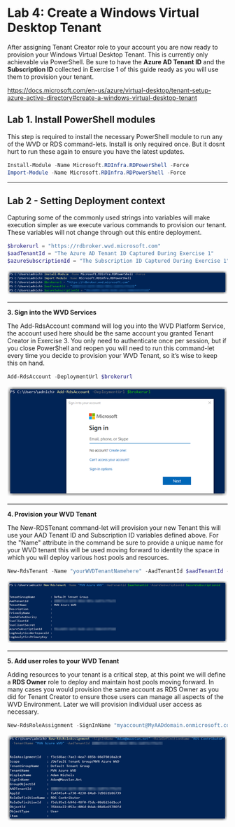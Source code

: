 # Lab 4: Create a Windows Virtual Desktop Tenant 

After assigning Tenant Creator role to your account you are now ready to provision your Windows Virtual Desktop Tenant. This is currently only achievable via PowerShell. Be sure to have the **Azure AD Tenant ID** and the **Subscription ID** collected in Exercise 1 of this guide ready as you will use them to provision your tenant.

https://docs.microsoft.com/en-us/azure/virtual-desktop/tenant-setup-azure-active-directory#create-a-windows-virtual-desktop-tenant

## Lab 1. Install PowerShell modules

   This step is required to install the necessary PowerShell module to run any of the WVD or RDS command-lets. Install is only required once. But it dosnt hurt to run these again to ensure you have the latest updates. 

```PowerShell
Install-Module -Name Microsoft.RDInfra.RDPowerShell -Force
Import-Module -Name Microsoft.RDInfra.RDPowerShell -Force
```
---

## Lab 2 - Setting Deployment context

   Capturing some of the commonly used strings into variables will make execution simpler as we execute various commands to provision our tenant. These variables will not change through out this entire deployment.  

```PowerShell
$brokerurl = "https://rdbroker.wvd.microsoft.com"
$aadTenantId = "The Azure AD Tenant ID Captured During Exercise 1"
$azureSubscriptionId = "The Subscription ID Captured During Exercise 1"
```
![image.png](../attachments/image-a7620df3-808b-45ab-abd5-87ab68930475.png)

---

**3. Sign into the WVD Services**

   The Add-RdsAccount command will log you into the WVD Platform Service, the account used here should be the same account you granted Tenant Creator in Exercise 3. You only need to authenticate once per session, but if you close PowerShell and reopen you will need to run this command-let every time you decide to provision your WVD Tenant, so it’s wise to keep this on hand.


```PowerShell
Add-RdsAccount -DeploymentUrl $brokerurl
```

![image.png](../attachments/image-dd374f42-f7c2-44f9-be9c-da4ad92433a5.png)

---

**4. Provision your WVD Tenant**

   The New-RDSTenant command-let will provision your new Tenant this will use your AAD Tenant ID and Subscription ID variables defined above. For the "Name" attribute in the command be sure to provide a unique name for your WVD tenant this will be used moving forward to identity the space in which you will deploy various host pools and resources.  

```PowerShell
New-RdsTenant -Name "yourWVDTenantNamehere" -AadTenantId $aadTenantId -AzureSubscriptionId $azureSubscriptionId
```

![image.png](../attachments/image-b4e9ea52-2783-4024-8915-d927e1e5814a.png)

---

**5. Add user roles to your WVD Tenant**

Adding resources to your tenant is a critical step, at this point we will define a **RDS Owner** role to deploy and maintain host pools moving forward. In many cases you would provision the same account as RDS Owner as you did for Tenant Creator to ensure those users can manage all aspects of the WVD Environment. Later we will provision individual user access as necessary.

```PowerShell
New-RdsRoleAssignment -SignInName "myaccount@MyAADdomain.onmicrosoft.com" -RoleDefinitionName "RDS Owner" -TenantName "TenantNameFromAbove" -AadTenantId $aadTenantId
```

![image.png](../attachments/image-7dc4466e-9279-44f6-b25f-24f1e5ebb646.png)

